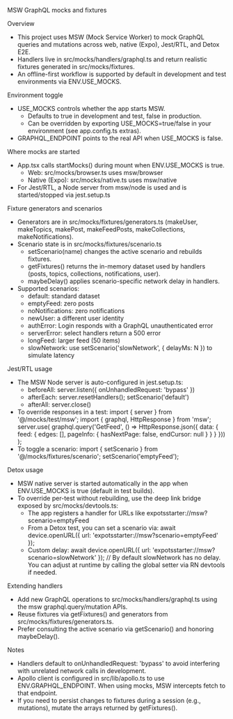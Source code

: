 MSW GraphQL mocks and fixtures

Overview
- This project uses MSW (Mock Service Worker) to mock GraphQL queries and mutations across web, native (Expo), Jest/RTL, and Detox E2E.
- Handlers live in src/mocks/handlers/graphql.ts and return realistic fixtures generated in src/mocks/fixtures.
- An offline-first workflow is supported by default in development and test environments via ENV.USE_MOCKS.

Environment toggle
- USE_MOCKS controls whether the app starts MSW.
  - Defaults to true in development and test, false in production.
  - Can be overridden by exporting USE_MOCKS=true/false in your environment (see app.config.ts extras).
- GRAPHQL_ENDPOINT points to the real API when USE_MOCKS is false.

Where mocks are started
- App.tsx calls startMocks() during mount when ENV.USE_MOCKS is true.
  - Web: src/mocks/browser.ts uses msw/browser
  - Native (Expo): src/mocks/native.ts uses msw/native
- For Jest/RTL, a Node server from msw/node is used and is started/stopped via jest.setup.ts

Fixture generators and scenarios
- Generators are in src/mocks/fixtures/generators.ts (makeUser, makeTopics, makePost, makeFeedPosts, makeCollections, makeNotifications).
- Scenario state is in src/mocks/fixtures/scenario.ts
  - setScenario(name) changes the active scenario and rebuilds fixtures.
  - getFixtures() returns the in-memory dataset used by handlers (posts, topics, collections, notifications, user).
  - maybeDelay() applies scenario-specific network delay in handlers.
- Supported scenarios:
  - default: standard dataset
  - emptyFeed: zero posts
  - noNotifications: zero notifications
  - newUser: a different user identity
  - authError: Login responds with a GraphQL unauthenticated error
  - serverError: select handlers return a 500 error
  - longFeed: larger feed (50 items)
  - slowNetwork: use setScenario('slowNetwork', { delayMs: N }) to simulate latency

Jest/RTL usage
- The MSW Node server is auto-configured in jest.setup.ts:
  - beforeAll: server.listen({ onUnhandledRequest: 'bypass' })
  - afterEach: server.resetHandlers(); setScenario('default')
  - afterAll: server.close()
- To override responses in a test:
  import { server } from '@/mocks/test/msw';
  import { graphql, HttpResponse } from 'msw';
  server.use(
    graphql.query('GetFeed', () => HttpResponse.json({ data: { feed: { edges: [], pageInfo: { hasNextPage: false, endCursor: null } } } }))
  );
- To toggle a scenario:
  import { setScenario } from '@/mocks/fixtures/scenario';
  setScenario('emptyFeed');

Detox usage
- MSW native server is started automatically in the app when ENV.USE_MOCKS is true (default in test builds).
- To override per-test without rebuilding, use the deep link bridge exposed by src/mocks/devtools.ts:
  - The app registers a handler for URLs like expotsstarter://msw?scenario=emptyFeed
  - From a Detox test, you can set a scenario via:
    await device.openURL({ url: 'expotsstarter://msw?scenario=emptyFeed' });
  - Custom delay:
    await device.openURL({ url: 'expotsstarter://msw?scenario=slowNetwork' });
    // By default slowNetwork has no delay. You can adjust at runtime by calling the global setter via RN devtools if needed.

Extending handlers
- Add new GraphQL operations to src/mocks/handlers/graphql.ts using the msw graphql.query/mutation APIs.
- Reuse fixtures via getFixtures() and generators from src/mocks/fixtures/generators.ts.
- Prefer consulting the active scenario via getScenario() and honoring maybeDelay().

Notes
- Handlers default to onUnhandledRequest: 'bypass' to avoid interfering with unrelated network calls in development.
- Apollo client is configured in src/lib/apollo.ts to use ENV.GRAPHQL_ENDPOINT. When using mocks, MSW intercepts fetch to that endpoint.
- If you need to persist changes to fixtures during a session (e.g., mutations), mutate the arrays returned by getFixtures().
